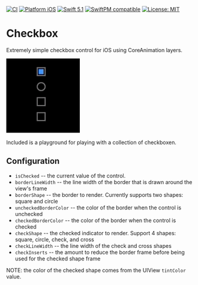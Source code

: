[![CI](https://github.com/bradhowes/Checkbox/workflows/CI/badge.svg)](https://github.com/bradhowes/Checkbox)
[![Platform iOS](https://img.shields.io/badge/platform-iOS-blue.svg?style=flat)](https://apple.com)
[![Swift 5.1](https://img.shields.io/badge/Swift-5.0-orange.svg?style=flat)](https://swift.org)
[![SwiftPM compatible](https://img.shields.io/badge/SwiftPM-compatible-brightgreen.svg)](https://swift.org/package-manager/)
[![License: MIT](https://img.shields.io/badge/License-MIT-yellow.svg)](https://opensource.org/licenses/MIT)

# Checkbox

Extremely simple checkbox control for iOS using CoreAnimation layers.

![](Checkboxen.gif)

Included is a playground for playing with a collection of checkboxen.

## Configuration

* `isChecked` -- the current value of the control.
* `borderLineWidth` -- the line width of the border that is drawn around the view's frame
* `borderShape` -- the border to render. Currently supports two shapes: square and circle
* `uncheckedBorderColor` -- the color of the border when the control is unchecked
* `checkedBorderColor` -- the color of the border when the control is checked
* `checkShape` -- the checked indicator to render. Support 4 shapes: square, circle, check, and cross
* `checkLineWidth` -- the line width of the check and cross shapes
* `checkInserts` -- the amount to reduce the border frame before being used for the checked shape frame

NOTE: the color of the checked shape comes from the UIView `tintColor` value.
